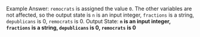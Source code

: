 Example Answer:
`remocrats` is assigned the value `0`. The other variables are not affected, so the output state is `n` is an input integer, `fractions` is a string, `depublicans` is 0, `remocrats` is 0.
Output State: **`n` is an input integer, `fractions` is a string, `depublicans` is 0, `remocrats` is 0**